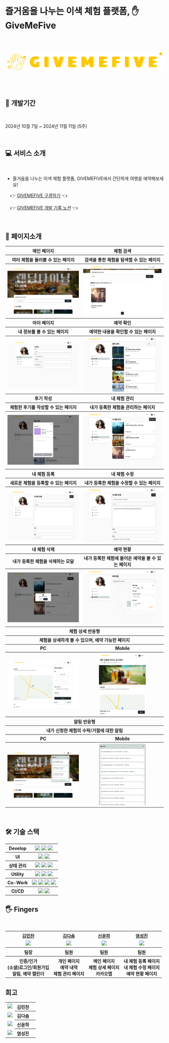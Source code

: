 # 즐거움을 나누는 이색 체험 플랫폼, ✋ GiveMeFive

<br/>
<br/>

[![GiveMeFive Logo](./source/images/logo-md.png)](https://give-me-five.vercel.app/)

<br/>
<br/>

## 📆 개발기간

<br/>

2024년 10월 7일 ~ 2024년 11월 11일 (5주)

<br/>

## 💻 서비스 소개

<br/>

- 즐거움을 나누는 이색 체험 플랫폼, GIVEMEFIVE에서 간단하게 여행을 예약해보세요!

&nbsp;&nbsp;&nbsp;&nbsp;👉 [GIVEMEFIVE 구경하기][배포] 👈

&nbsp;&nbsp;&nbsp;&nbsp;👉 [GIVEMEFIVE 개발 기록 노션][노션] 👈

<br/>

## 📄 페이지소개

<div align='center'>
  <table>
    <tr>
      <th style='text-align: center;'>메인 페이지</th>
      <th style='text-align: center;'>체험 검색</th>
    </tr>
    <tr>
      <th style='text-align: center;'>여러 체험을 둘러볼 수 있는 페이지</th>
      <th style='text-align: center;'>검색을 통한 체험을 탐색할 수 있는 페이지</th>
    </tr>
    <tr>
      <th><img src='./source/images/메인.png' alt='메인'/></th>
      <th><img src='./source/images/체험검색.png' alt='체험검색'/></th>
    </tr>
    <tr>
    <th style='text-align: center;'>마이 페이지</th>
      <th style='text-align: center;'>예약 확인</th>
    </tr>
    <tr>
      <th style='text-align: center;'>내 정보를 볼 수 있는 페이지</th>
      <th style='text-align: center;'>예약한 내용을 확인할 수 있는 페이지</th>
    </tr>
    <tr>
      <th><img src='./source/images/마이페이지.png' alt='마이 페이지'/></th>
      <th><img src='./source/images/예약확인.png' alt='예약확인'/></th>
    </tr>
    <tr>
      <th style='text-align: center;'>후기 작성</th>  
      <th style='text-align: center;'>내 체험 관리</th>
    </tr>
    <tr>
      <th style='text-align: center;'>체험한 후기를 작성할 수 있는 페이지</th>
      <th style='text-align: center;'>내가 등록한 체험을 관리하는 페이지</th>
    </tr>
    <tr>
      <th><img src='./source/images/후기작성.png' alt='후기작성'/></th>
      <th><img src='./source/images/체험관리.png' alt='체험 관리'/></th>
    </tr>
    <tr>
    <th style='text-align: center;'>내 체험 등록</th>
      <th style='text-align: center;'>내 체험 수정</th>
    </tr>
    <tr>
    <th style='text-align: center;'>새로운 체험을 등록할 수 있는 페이지</th>
      <th style='text-align: center;'>내가 등록한 체험을 수정할 수 있는 페이지</th>
    </tr>
    <tr>
      <th><img src='./source/images/체험등록.png' alt='체험 등록'/></th>
      <th><img src='./source/images/체험수정.png' alt='체험 수정'/></th>
    </tr>
    <tr>
      <th style='text-align: center;'>내 체험 삭제</th>
      <th style='text-align: center;'>예약 현황</th>
    </tr>
    <tr>
      <th style='text-align: center;'>내가 등록한 체험을 삭제하는 모달</th>
      <th style='text-align: center;'>내가 등록한 체험에 들어온 예약을 볼 수 있는 페이지</th>
    </tr>
    <tr>
      <th><img src='./source/images/체험삭제.png' alt='체험 삭제'></th>
      <th><img src='./source/images/예약현황.png' alt='예약 현황'/></th>
    </tr>
    <tr>
      <th style='text-align: center;' colspan='2'>체험 상세 반응형</th>
    </tr>
    <tr>
      <th style='text-align: center;' colspan='2'>체험을 상세하게 볼 수 있으며, 예약 가능한 페이지</th>
    </tr>
    <tr>
      <th>PC</th>
      <th>Mobile</th>
    </tr>
    <tr>
      <th><img src='./source/images/체험상세.png' alt='체험 상세'/></th>
      <th>
        <div height='100%' align='center'>
          <img src='./source/images/체험상세_반응형.png' alt='체험 상세 반응형' width='60%'/>
        </div>
      </th>
    </tr>
    <tr>
      <th style='text-align: center;' colspan='2'>알림 반응형</th>
    </tr>
    <tr>
      <th style='text-align: center;' colspan='2'>내가 신청한 체험의 수락/거절에 대한 알림</th>
    </tr>
    <tr>
      <th>PC</th>
      <th>Mobile</th>
    </tr>
    <tr>
      <th><img src='./source/images/알림_풀사이즈.png' alt='예약 현황'/></th>
      <th>
        <div align='center' hegiht='100%'>
          <img src='./source/images/알림.png' alt='알림' width='60%'/>
        </div>
      </th>
    </tr>
  </table>
</div>
<!-- 
## 💡 핵심 기능

<br/>

### &nbsp;&nbsp; 🙆🏼‍♂️ 유저기능

<br/>

<div align='center'>
  <table align='center'>
    <tr>
      <th style='text-align: center;'>로그인</th>
      <th style='text-align: center;'>회원가입</th>
      <th style='text-align: center;'>소셜 로그인</th>
    </tr>
    <tr>
      <th>
        <img src='./source/gifs/login.gif' alt='로그인' />
      </th>
      <th>
        <img src='./source/gifs/signup.gif' alt='회원가입' />
      </th>
      <th>
        <img src='./source/gifs/oauth.gif' alt='소셜 로그인' />
      </th>
    </tr>
  </table>
</div>

<br/>

### &nbsp;&nbsp; 🏖️ 체험 관리

<br/>

<div align='center'>
  <table align='center'>
    <tr>
      <th style='text-align: center;'>체험 등록/수정</th>
      <th style='text-align: center;'>체험 예약/취소</th>
      <th style='text-align: center;'>예약 승락/거절</th>
    </tr>
    <tr>
      <th>
        <img src='./source/gifs/activity_manage.gif' alt='체험 등록/수정/삭제' />
      </th>
      <th>
        <img src='./source/gifs/booking.gif' alt='체험 예약/취소' />
      </th>
      <th>
        <img src='./source/gifs/accept_book.gif' alt='예약 승락/거절' />
      </th>
    </tr>
  </table>
</div>

<br/>

### &nbsp;&nbsp; 🔔 예약 알림

<br/>

<div align='center'>
  <table align='center'>
    <tr>
      <th style='text-align: center;'>체험 수락 알림</th>
    </tr>
    <tr>
      <th>
        <img src='./source/gifs/push_alarm.gif' alt='체험 승락 알림' width='33%'/>
      </th>
    </tr>
  </table>
</div> -->

<br/>

## 🛠️ 기술 스택

<table >
  <tr>
    <th>Develop</th>
    <th>
    <img src="https://img.shields.io/badge/REACT-61DAFB?style=flat-square&logo=React&logoColor=white"/> 
     <img src="https://img.shields.io/badge/NEXT-000000?style=flat-square&logo=nextdotjs&logoColor=white"/> <img src="https://img.shields.io/badge/TypeScript-3178C6?style=flat-square&logo=TypeScript&logoColor=white"/>
    </th>
  </tr>
  <tr>
    <th>UI</th>
    <th>
    <img src="https://img.shields.io/badge/SASS-CC6699?style=flat-square&logo=sass&logoColor=white"/> 
    <img src="https://img.shields.io/badge/mantine-339AF0?style=flat-square&logo=mantine&logoColor=white"/> 
    </th>
  </tr>
  <tr>
    <th>상태 관리</th>
    <th>
    <img src="https://img.shields.io/badge/Axios-5A29E4?style=flat-square&logo=axios&logoColor=white"/>
    <img src="https://img.shields.io/badge/TanstackReactQuery-FF4154?style=flat-square&logo=reactquery&logoColor=white"/>
    <img src="https://img.shields.io/badge/zustand-3f2336?style=flat-square&logo=&logoColor=white"/>
    </th>
  </tr>
  <tr>
    <th>Utility</th>
    <th>
    <img src="https://img.shields.io/badge/ReactHookForm-EC5990?style=flat-square&logo=reacthookform&logoColor=white"/> 
    <img src="https://img.shields.io/badge/dayjs-da6959?style=flat-square&logo=dayjs&logoColor=white"/> 
    <img src="https://img.shields.io/badge/classNames-5FA04E?style=flat-square&logo=nodedotjs&logoColor=white"/> 
    </th>
  </tr>
  <tr>
    <th>Co-Work</th>
    <th>
    <img src="https://img.shields.io/badge/GitHub-181717?style=flat-square&logo=GitHub&logoColor=white"/> 
    <img src="https://img.shields.io/badge/Notion-000000?style=flat-square&logo=Notion&logoColor=white"/> 
    <img src="https://img.shields.io/badge/Figma-F24E1E?style=flat-square&logo=Figma&logoColor=white"/> 
    <img src="https://img.shields.io/badge/Discord-5865F2?style=flat-square&logo=discord&logoColor=white"/>
    </th>
  </tr>
  <tr>
    <th>CI/CD</th>
    <th>
    <img src="https://img.shields.io/badge/GitHubAction-2088FF?style=flat-square&logo=githubactions&logoColor=white"/>
    <img src="https://img.shields.io/badge/VerCel-000000?style=flat-square&logo=vercel&logoColor=white"/>
    </th>
  </tr>
</table>

## 🖐️ Fingers

<br/>

<div align="center">  
  <table style="text-align:center;">
    <tr>
      <th style="text-align:center;"><a href="https://github.com/itscold96">김민찬</a></th>
      <th style="text-align:center;"><a href="https://github.com/KimDasom521">김다솜</a></th>
      <th style="text-align:center;"><a href="https://github.com/ayoooyh">신윤하</a></th>
      <th style="text-align:center;"><a href="https://github.com/MELATONIN99">염성진</a></th>
    </tr>
    <tr>
      <td style="text-align:center;"><a href="https://github.com/itscold96"><img width="180px" src="https://avatars.githubusercontent.com/u/98478661?v=4"/></a></td>
      <td style="text-align:center;"><a href="https://github.com/KimDasom521"><img width="180px" src="https://avatars.githubusercontent.com/u/83847755?v=4"/></a></td>
      <td style="text-align:center;"><a href="https://github.com/ayoooyh"><img width="180px" src="https://avatars.githubusercontent.com/u/127219927?v=4"/></a></td>
      <td style="text-align:center;"><a href="https://github.com/MELATONIN99"><img width="180px" src="https://avatars.githubusercontent.com/u/140742210?v=4a"/></a></td>
    </tr>
    <tr >
      <th style="text-align:center;">팀장</th>
      <th style="text-align:center;">팀원</th>
      <th style="text-align:center;">팀원</th>
      <th style="text-align:center;">팀원</th>
    </tr>
    <tr >
      <th style="text-align:center;">인증/인가<br> (소셜)로그인/회원가입<br> 알림, 예약 캘린더</th>
      <th style="text-align:center;">개인 페이지<br> 예약 내역<br> 체험 관리 페이지</th>
      <th style="text-align:center;">메인 페이지<br> 체험 상세 페이지<br> 카카오맵</th>
      <th style="text-align:center;">내 체험 등록 페이지<br> 내 체험 수정 페이지<br> 예약 현황 페이지</th>
    </tr>
  </table>
</div>

## 회고

<table>
  <tr>
    <td style="text-align:center;"><a href="https://github.com/itscold96"><img width="40px" src="https://avatars.githubusercontent.com/u/98478661?v=4"/></a></td>
    <th>김민찬</th>
    <th></th>
  </tr>
  <tr>
    <td style="text-align:center;"><a href="https://github.com/KimDasom521"><img width="40px" src="https://avatars.githubusercontent.com/u/83847755?v=4"/></a></td>
    <th>김다솜</th>
    <th></th>
  </tr>
  <tr>
    <td style="text-align:center;"><a href="https://github.com/ayoooyh"><img width="40px" src="https://avatars.githubusercontent.com/u/127219927?v=4"/></a></td>
    <th>신윤하</th>
    <th></th>
  </tr>
  <tr>
     <td style="text-align:center;"><a href="https://github.com/MELATONIN99"><img width="40px" src="https://avatars.githubusercontent.com/u/140742210?v=4a"/></a></td>
    <th>염성진</th>
    <th></th>
  </tr>
</table>

<!-- links -->

[배포]: https://give-me-five.vercel.app/
[노션]: https://paper-orchestra-b0e.notion.site/GlobalNomad-118c231b68de809c8e01f32b1e343760
